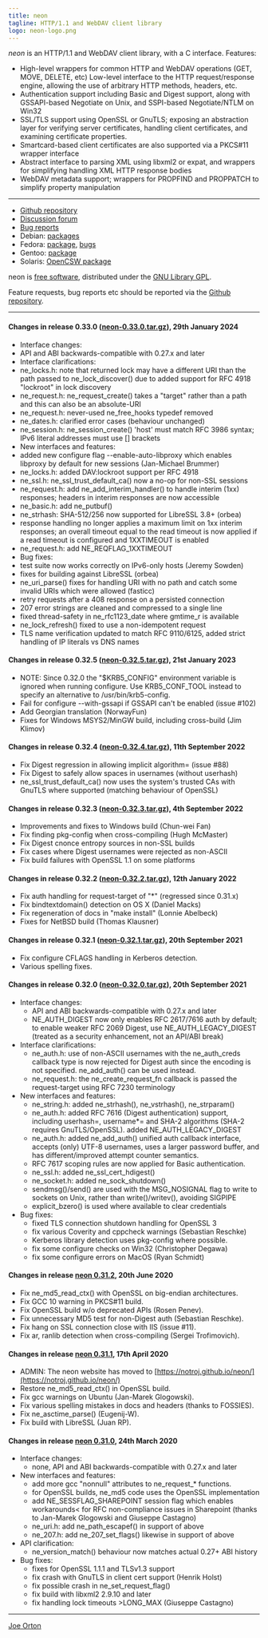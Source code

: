 ```yaml
---
title: neon
tagline: HTTP/1.1 and WebDAV client library
logo: neon-logo.png
---
```


_neon_ is an HTTP/1.1 and WebDAV client library, with a C interface. Features:

* High-level wrappers for common HTTP and WebDAV operations (GET, MOVE, DELETE, etc)
Low-level interface to the HTTP request/response engine, allowing the use of arbitrary HTTP methods, headers, etc.
* Authentication support including Basic and Digest support, along with GSSAPI-based Negotiate on Unix, and SSPI-based Negotiate/NTLM on Win32
* SSL/TLS support using OpenSSL or GnuTLS; exposing an abstraction layer for verifying server certificates, handling client certificates, and examining certificate properties.
* Smartcard-based client certificates are also supported via a PKCS#11 wrapper interface
* Abstract interface to parsing XML using libxml2 or expat, and wrappers for simplifying handling XML HTTP response bodies
* WebDAV metadata support; wrappers for PROPFIND and PROPPATCH to simplify property manipulation

* * *

*   [Github repository](https://github.com/notroj/neon)
*   [Discussion forum](https://github.com/notroj/neon/discussions)
*   [Bug reports](https://github.com/notroj/neon/issues)
*   Debian: [packages](http://packages.debian.org/search?keywords=neon)
*   Fedora: [package](https://apps.fedoraproject.org/packages/neon), [bugs](https://apps.fedoraproject.org/packages/neon/bugs/)
*   Gentoo: [package](http://packages.gentoo.org/package/net-misc/neon)
*   Solaris: [OpenCSW package](http://www.opencsw.org/packages/libneon27/)

neon is [free software](http://www.gnu.org/philosophy/free-sw.html), distributed under the [GNU Library GPL](http://www.gnu.org/copyleft/lgpl.html).

Feature requests, bug reports etc should be reported via the [Github repository](https://github.com/notroj/neon).

* * *

#### Changes in release 0.33.0 ([neon-0.33.0.tar.gz](neon-0.33.0.tar.gz)), 29th January 2024

* Interface changes:
 * API and ABI backwards-compatible with 0.27.x and later
* Interface clarifications:
 * ne_locks.h: note that returned lock may have a different URI
   than the path passed to ne_lock_discover() due to added
   support for RFC 4918 "lockroot" in lock discovery
 * ne_request.h: ne_request_create() takes a "target" rather
   than a path and this can also be an absolute-URI
 * ne_request.h: never-used ne_free_hooks typedef removed
 * ne_dates.h: clarified error cases (behaviour unchanged)
 * ne_session.h: ne_session_create() 'host' must match RFC 3986
   syntax; IPv6 literal addresses must use [] brackets
* New interfaces and features:
 * added new configure flag --enable-auto-libproxy which enables
   libproxy by default for new sessions (Jan-Michael Brummer)
 * ne_locks.h: added DAV:lockroot support per RFC 4918
 * ne_ssl.h: ne_ssl_trust_default_ca() now a no-op for non-SSL sessions
 * ne_request.h: add ne_add_interim_handler() to handle interim
   (1xx) responses; headers in interim responses are now accessible
 * ne_basic.h: add ne_putbuf()
 * ne_strhash: SHA-512/256 now supported for LibreSSL 3.8+ (orbea)
 * response handling no longer applies a maximum limit on 1xx interim
   responses; an overall timeout equal to the read timeout is now
   applied if a read timeout is configured and 1XXTIMEOUT is enabled
 * ne_request.h: add NE_REQFLAG_1XXTIMEOUT
* Bug fixes:
 * test suite now works correctly on IPv6-only hosts (Jeremy Sowden)
 * fixes for building against LibreSSL (orbea)
 * ne_uri_parse() fixes for handling URI with no path and catch
   some invalid URIs which were allowed (fasticc)
 * retry requests after a 408 response on a persisted connection
 * 207 error strings are cleaned and compressed to a single line
 * fixed thread-safety in ne_rfc1123_date where gmtime_r is available
 * ne_lock_refresh() fixed to use a non-idempotent request
 * TLS name verification updated to match RFC 9110/6125, added strict
   handling of IP literals vs DNS names

#### Changes in release 0.32.5 ([neon-0.32.5.tar.gz](neon-0.32.5.tar.gz)), 21st January 2023

* NOTE: Since 0.32.0 the "$KRB5_CONFIG" environment variable is ignored
  when running configure. Use KRB5_CONF_TOOL instead to specify an
  alternative to /usr/bin/krb5-config.
* Fail for configure --with-gssapi if GSSAPI can't be enabled (issue #102)
* Add Georgian translation (NorwayFun)
* Fixes for Windows MSYS2/MinGW build, including cross-build (Jim Klimov)

#### Changes in release 0.32.4 ([neon-0.32.4.tar.gz](neon-0.32.4.tar.gz)), 11th September 2022

* Fix Digest regression in allowing implicit algorithm= (issue #88)
* Fix Digest to safely allow spaces in usernames (without userhash)
* ne_ssl_trust_default_ca() now uses the system's trusted CAs
  with GnuTLS where supported (matching behaviour of OpenSSL)

#### Changes in release 0.32.3 ([neon-0.32.3.tar.gz](neon-0.32.3.tar.gz)), 4th September 2022

* Improvements and fixes to Windows build (Chun-wei Fan)
* Fix finding pkg-config when cross-compiling (Hugh McMaster)
* Fix Digest cnonce entropy sources in non-SSL builds
* Fix cases where Digest usernames were rejected as non-ASCII
* Fix build failures with OpenSSL 1.1 on some platforms

#### Changes in release 0.32.2 ([neon-0.32.2.tar.gz](neon-0.32.2.tar.gz)), 12th January 2022

* Fix auth handling for request-target of "*" (regressed since 0.31.x)
* Fix bindtextdomain() detection on OS X (Daniel Macks)
* Fix regeneration of docs in "make install" (Lonnie Abelbeck)
* Fixes for NetBSD build (Thomas Klausner)


#### Changes in release 0.32.1 ([neon-0.32.1.tar.gz](neon-0.32.1.tar.gz)), 20th September 2021

* Fix configure CFLAGS handling in Kerberos detection.
* Various spelling fixes.

#### Changes in release 0.32.0 ([neon-0.32.0.tar.gz](neon-0.32.0.tar.gz)), 20th September 2021

* Interface changes:
  * API and ABI backwards-compatible with 0.27.x and later
  * NE_AUTH_DIGEST now only enables RFC 2617/7616 auth by default;
   to enable weaker RFC 2069 Digest, use NE_AUTH_LEGACY_DIGEST
   (treated as a security enhancement, not an API/ABI break)
* Interface clarifications:
  * ne_auth.h: use of non-ASCII usernames with the ne_auth_creds
   callback type is now rejected for Digest auth since the
   encoding is not specified.  ne_add_auth() can be used instead.
  * ne_request.h: the ne_create_request_fn callback is passed the
   request-target using RFC 7230 terminology
* New interfaces and features:
  * ne_string.h: added ne_strhash(), ne_vstrhash(), ne_strparam()
  * ne_auth.h: added RFC 7616 (Digest authentication) support,
   including userhash=, username*= and SHA-2 algorithms
   (SHA-2 requires GnuTLS/OpenSSL).  added NE_AUTH_LEGACY_DIGEST
  * ne_auth.h: added ne_add_auth() unified auth callback interface,
   accepts (only) UTF-8 usernames, uses a larger password buffer,
   and has different/improved attempt counter semantics.
  * RFC 7617 scoping rules are now applied for Basic authentication.
  * ne_ssl.h: added ne_ssl_cert_hdigest()
  * ne_socket.h: added ne_sock_shutdown()
  * sendmsg()/send() are used with the MSG_NOSIGNAL flag to write to
   sockets on Unix, rather than write()/writev(), avoiding SIGPIPE
  * explicit_bzero() is used where available to clear credentials
* Bug fixes:
  * fixed TLS connection shutdown handling for OpenSSL 3
  * fix various Coverity and cppcheck warnings (Sebastian Reschke)
  * Kerberos library detection uses pkg-config where possible.
  * fix some configure checks on Win32 (Christopher Degawa)
  * fix some configure errors on MacOS (Ryan Schmidt)

#### Changes in release [neon 0.31.2](neon-0.31.2.tar.gz), 20th June 2020

* Fix ne_md5_read_ctx() with OpenSSL on big-endian architectures.
* Fix GCC 10 warning in PKCS#11 build.
* Fix OpenSSL build w/o deprecated APIs (Rosen Penev).
* Fix unnecessary MD5 test for non-Digest auth (Sebastian Reschke).
* Fix hang on SSL connection close with IIS (issue #11).
* Fix ar, ranlib detection when cross-compiling (Sergei Trofimovich).

#### Changes in release [neon 0.31.1](neon-0.31.1.tar.gz), 17th April 2020

* ADMIN: The neon website has moved to [https://notroj.github.io/neon/](https://notroj.github.io/neon/)
* Restore ne_md5_read_ctx() in OpenSSL build.
* Fix gcc warnings on Ubuntu (Jan-Marek Glogowski).
* Fix various spelling mistakes in docs and headers (thanks to FOSSIES).
* Fix ne_asctime_parse() (Eugenij-W).
* Fix build with LibreSSL (Juan RP).

#### Changes in release [neon 0.31.0](neon-0.31.0.tar.gz), 24th March 2020

*   Interface changes:
    *   none, API and ABI backwards-compatible with 0.27.x and later
*   New interfaces and features:
    *   add more gcc "nonnull" attributes to ne\_request\_\* functions.
    *   for OpenSSL builds, ne\_md5 code uses the OpenSSL implementation
    *   add NE\_SESSFLAG\_SHAREPOINT session flag which enables workarounds< for RFC non-compliance issues in Sharepoint (thanks to Jan-Marek Glogowski and Giuseppe Castagno)
    *   ne\_uri.h: add ne\_path\_escapef() in support of above
    *   ne\_207.h: add ne\_207\_set\_flags() likewise in support of above
*   API clarification:
    *   ne\_version\_match() behaviour now matches actual 0.27+ ABI history
*   Bug fixes:
    *   fixes for OpenSSL 1.1.1 and TLSv1.3 support
    *   fix crash with GnuTLS in client cert support (Henrik Holst)
    *   fix possible crash in ne\_set\_request\_flag()
    *   fix build with libxml2 2.9.10 and later
    *   fix handling lock timeouts >LONG\_MAX (Giuseppe Castagno)

* * *

[Joe Orton](mailto:joe@manyfish.co.uk)
